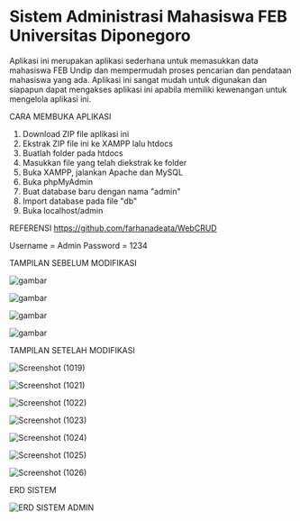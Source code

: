 # Sistem Administrasi Mahasiswa FEB Universitas Diponegoro
Aplikasi ini merupakan aplikasi sederhana untuk memasukkan data mahasiswa FEB Undip dan mempermudah proses pencarian dan pendataan mahasiswa yang ada. Aplikasi ini sangat mudah untuk digunakan dan siapapun dapat mengakses aplikasi ini apabila memiliki kewenangan untuk mengelola aplikasi ini.

CARA MEMBUKA APLIKASI
1. Download ZIP file aplikasi ini
2. Ekstrak ZIP file ini ke XAMPP lalu htdocs
3. Buatlah folder pada htdocs
4. Masukkan file yang telah diekstrak ke folder
5. Buka XAMPP, jalankan Apache dan MySQL
6. Buka phpMyAdmin
7. Buat database baru dengan nama "admin"
8. Import database pada file "db"
9. Buka localhost/admin

REFERENSI
https://github.com/farhanadeata/WebCRUD

Username = Admin
Password = 1234

TAMPILAN SEBELUM MODIFIKASI

![gambar](https://user-images.githubusercontent.com/100106630/162618268-0a9a58a8-3ebf-40ed-ab61-367999d0e839.png)

![gambar](https://user-images.githubusercontent.com/100106630/162618264-44bcdab9-7a52-4587-84d4-e4f3c4f0930a.png)

![gambar](https://user-images.githubusercontent.com/100106630/162618296-f795d63d-b945-444d-87ee-e419efb3a075.png)

![gambar](https://user-images.githubusercontent.com/100106630/162618348-9e8a5b09-c24c-4a51-83e5-567c1e829c94.png)

TAMPILAN SETELAH MODIFIKASI

![Screenshot (1019)](https://github.com/khansaairameytasari/PengkodeanDanPemrograman-Sistem-Administrasi-Mahasiswa-Sederhana/assets/166633881/c25478b8-f2a6-409c-8b48-d54f518f8449)

![Screenshot (1021)](https://github.com/khansaairameytasari/PengkodeanDanPemrograman-Sistem-Administrasi-Mahasiswa-Sederhana/assets/166633881/bca8b03c-3aca-49f8-9189-42072a06b955)

![Screenshot (1022)](https://github.com/khansaairameytasari/PengkodeanDanPemrograman-Sistem-Administrasi-Mahasiswa-Sederhana/assets/166633881/1148caf8-f143-43f9-b8f0-737c494e4d21)

![Screenshot (1023)](https://github.com/khansaairameytasari/PengkodeanDanPemrograman-Sistem-Administrasi-Mahasiswa-Sederhana/assets/166633881/f351f152-fa76-4aab-8843-ee01e83e1352)

![Screenshot (1024)](https://github.com/khansaairameytasari/PengkodeanDanPemrograman-Sistem-Administrasi-Mahasiswa-Sederhana/assets/166633881/ce1b491d-c435-4556-a8c8-add72766d1da)

![Screenshot (1025)](https://github.com/khansaairameytasari/PengkodeanDanPemrograman-Sistem-Administrasi-Mahasiswa-Sederhana/assets/166633881/2e3b3b11-d66a-4948-a87a-c36536ad697e)

![Screenshot (1026)](https://github.com/khansaairameytasari/PengkodeanDanPemrograman-Sistem-Administrasi-Mahasiswa-Sederhana/assets/166633881/46939777-f28d-486f-ba2a-4a5bf9a590e7)

ERD SISTEM

![ERD SISTEM ADMIN](https://github.com/khansaairameytasari/PengkodeanDanPemrograman-Sistem-Administrasi-Mahasiswa-Sederhana/assets/166633881/1740b4ca-327f-40ed-8e50-5a638a3b1924)


